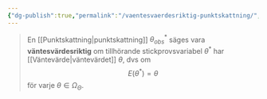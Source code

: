 ```yaml
---
{"dg-publish":true,"permalink":"/vaentesvaerdesriktig-punktskattning/","tags":["matematiskstatistik"]}
---
```



>En [[Punktskattning\|punktskattning]] $\theta_{obs}^{*}$ säges vara **väntesvärdesriktig** om tillhörande stickprovsvariabel $\theta^{*}$ har [[Väntevärde\|väntevärdet]] $\theta$, dvs om $$E(\theta^{*})=\theta$$
> för varje $\theta\in\Omega_\Theta$.
